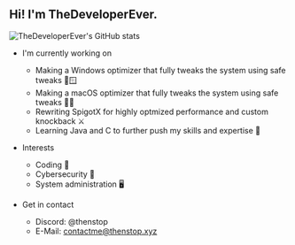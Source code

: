 ## Hi! I'm TheDeveloperEver.

![TheDeveloperEver's GitHub stats](https://github-readme-stats.vercel.app/api?username=thedeveloperever&show_icons=true&theme=transparent)

- I'm currently working on
  - Making a Windows optimizer that fully tweaks the system using safe tweaks 🏃🪟
  - Making a macOS optimizer that fully tweaks the system using safe tweaks 🏃🍎
  - Rewriting SpigotX for highly optmized performance and custom knockback ⚔️
  - Learning Java and C to further push my skills and expertise 🧠

- Interests
  - Coding 🔢
  - Cybersecurity 🔐
  - System administration 🖥️

- Get in contact
  - Discord: @thenstop
  - E-Mail: contactme@thenstop.xyz
